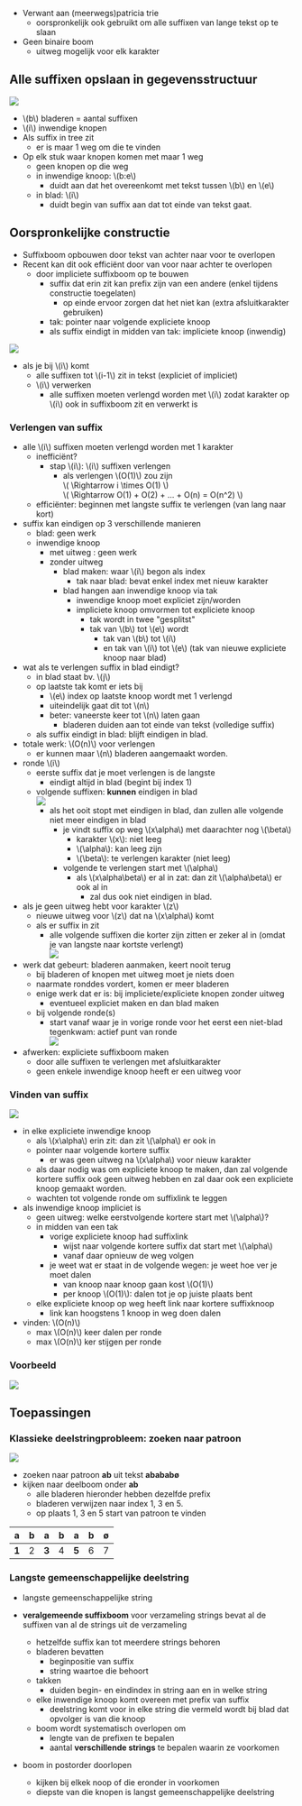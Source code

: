 

* Verwant aan (meerwegs)patricia trie
    * oorspronkelijk ook gebruikt om alle suffixen van lange tekst op te slaan
* Geen binaire boom
    * uitweg mogelijk voor elk karakter

## Alle suffixen opslaan in gegevensstructuur

![](/assets/suffixtree.png)

* \\(b\\) bladeren = aantal suffixen
* \\(i\\) inwendige knopen
* Als suffix in tree zit
    * er is maar 1 weg om die te vinden
* Op elk stuk waar knopen komen met maar 1 weg
    * geen knopen op die weg
    * in inwendige knoop: \\(b:e\\)
        * duidt aan dat het overeenkomt met tekst tussen \\(b\\) en  \\(e\\)
    * in blad: \\(i\\)
        * duidt begin van suffix aan dat tot einde van tekst gaat.

## Oorspronkelijke constructie

* Suffixboom opbouwen door tekst van achter naar voor te overlopen
* Recent kan dit ook efficiënt door van voor naar achter te overlopen
    * door impliciete suffixboom op te bouwen
        * suffix dat erin zit kan prefix zijn van een andere (enkel tijdens constructie toegelaten)
            * op einde ervoor zorgen dat het niet kan (extra afsluitkarakter gebruiken)
        * tak: pointer naar volgende expliciete knoop
        * als suffix eindigt in midden van tak: impliciete knoop (inwendig)

![](/assets/suffixtree_tekst.png)

* als je bij \\(i\\) komt
    * alle suffixen tot \\(i-1\\) zit in tekst (expliciet of impliciet)
    * \\(i\\) verwerken
        * alle suffixen moeten verlengd worden met \\(i\\) zodat karakter op \\(i\\) ook in suffixboom zit en verwerkt is

### Verlengen van suffix

* alle \\(i\\) suffixen moeten verlengd worden met 1 karakter
    * inefficiënt?
        * stap \\(i\\): \\(i\\) suffixen verlengen
            * als verlengen \\(O(1)\\) zou zijn  
            \\(
                \Rightarrow i \times O(1)
            \\)  
            \\(
                \Rightarrow O(1) + O(2) + ... + O(n) = O(n^2) 
            \\)
    * efficiënter: beginnen met langste suffix te verlengen (van lang naar kort)
* suffix kan eindigen op 3 verschillende manieren
    * blad: geen werk
    * inwendige knoop
        * met uitweg : geen werk
        * zonder uitweg
            * blad maken: waar \\(i\\) begon als index
                * tak naar blad: bevat enkel index met nieuw karakter
            * blad hangen aan inwendige knoop via tak
                * inwendige knoop moet expliciet zijn/worden
                * impliciete knoop omvormen tot expliciete knoop
                    * tak wordt in twee "gesplitst"
                    * tak van \\(b\\) tot \\(e\\) wordt
                        * tak van \\(b\\) tot \\(i\\)
                        * en tak van \\(i\\) tot \\(e\\) (tak van nieuwe expliciete knoop naar blad)
* wat als te verlengen suffix in blad eindigt?
    * in blad staat bv. \\(j\\)
    * op laatste tak komt er iets bij
        * \\(e\\) index op laatste knoop wordt met 1 verlengd
        * uiteindelijk gaat dit tot \\(n\\)
        * beter: vaneerste keer tot \\(n\\) laten gaan
            * bladeren duiden aan tot einde van tekst (volledige suffix)
    * als suffix eindigt in blad: blijft eindigen in blad.
* totale werk: \\(O(n)\\) voor verlengen
    * er kunnen maar \\(n\\) bladeren aangemaakt worden.
* ronde \\(i\\)
    * eerste suffix dat je moet verlengen is de langste
        * eindigt altijd in blad (begint bij index 1)
    * volgende suffixen: **kunnen** eindigen in blad  
      ![](/assets/suffixtree_verlengen.png)
        * als het ooit stopt met eindigen in blad, dan zullen alle volgende niet meer eindigen in blad
            * je vindt suffix op weg \\(x\alpha\\) met daarachter nog \\(\beta\\)
                * karakter \\(x\\): niet leeg
                * \\(\alpha\\): kan leeg zijn
                * \\(\beta\\): te verlengen karakter (niet leeg)
            * volgende te verlengen start met \\(\alpha\\)
                * als \\(x\alpha\beta\\) er al in zat: dan zit \\(\alpha\beta\\) er ook al in
                    * zal dus ook niet eindigen in blad.
* als je geen uitweg hebt voor karakter \\(z\\)
    * nieuwe uitweg voor \\(z\\) dat na \\(x\alpha\\) komt
    * als er suffix in zit
        * alle volgende suffixen die korter zijn zitten er zeker al in (omdat je van langste naar kortste verlengt)    
          ![](/assets/suffixtree_geenuitweg.png)
* werk dat gebeurt: bladeren aanmaken, keert nooit terug
    * bij bladeren of knopen met uitweg moet je niets doen
    * naarmate ronddes vordert, komen er meer bladeren
    * enige werk dat er is: bij impliciete/expliciete knopen zonder uitweg
        * eventueel expliciet maken en dan blad maken
    * bij volgende ronde(s)
        * start vanaf waar je in vorige ronde voor het eerst een niet-blad tegenkwam: actief punt van ronde  
          ![](/assets/suffixtree_actiefpunt.png)
* afwerken: expliciete suffixboom maken
    * door alle suffixen te verlengen met afsluitkarakter
    * geen enkele inwendige knoop heeft er een uitweg voor

### Vinden van suffix

![](/assets/suffixtree_suffixlink.png)

* in elke expliciete inwendige knoop
    * als \\(x\alpha\\) erin zit: dan zit \\(\alpha\\) er ook in
    * pointer naar volgende kortere suffix
        * er was geen uitweg na \\(x\alpha\\) voor nieuw karakter
    * als daar nodig was om expliciete knoop te maken, dan zal volgende kortere suffix ook geen uitweg hebben en zal daar ook een expliciete knoop gemaakt worden.
    * wachten tot volgende ronde om suffixlink te leggen
* als inwendige knoop impliciet is
    * geen uitweg: welke eerstvolgende kortere start met \\(\alpha\\)?
    * in midden van een tak
        * vorige expliciete knoop had suffixlink
            * wijst naar volgende kortere suffix dat start met \\(\alpha\\)
            * vanaf daar opnieuw de weg volgen
        * je weet wat er staat in de volgende wegen: je weet hoe ver je moet dalen
            * van knoop naar knoop gaan kost \\(O(1)\\)
            * per knoop \\(O(1)\\): dalen tot je op juiste plaats bent
    * elke expliciete knoop op weg heeft link naar kortere suffixknoop
        * link kan hoogstens 1 knoop in weg doen dalen
* vinden: \\(O(n)\\)
    * max \\(O(n)\\) keer dalen per ronde
    * max \\(O(n)\\) ker stijgen per ronde

### Voorbeeld

![](/assets/suffixtree_rondesvb.png)

## Toepassingen

### Klassieke deelstringprobleem: zoeken naar patroon

![](/assets/suffixtree_toepassing_patroon.png)

* zoeken naar patroon **ab** uit tekst **abababø**
* kijken naar deelboom onder **ab**
    * alle bladeren hieronder hebben dezelfde prefix
    * bladeren verwijzen naar index 1, 3 en 5.
    * op plaats 1, 3 en 5 start van patroon te vinden

|   a   |   b   |   a   |   b   |   a   |   b   |   ø   |
|-------|-------|-------|-------|-------|-------|-------|
| **1** |   2   | **3** |   4   | **5** |   6   |   7   |


### Langste gemeenschappelijke deelstring

* langste gemeenschappelijke string
* **veralgemeende suffixboom** voor verzameling strings bevat al de suffixen van al de strings uit de verzameling
    * hetzelfde suffix kan tot meerdere strings behoren
    * bladeren bevatten
        * beginpositie van suffix
        * string waartoe die behoort
    * takken
        * duiden begin- en eindindex in string aan en in welke string
    * elke inwendige knoop komt overeen met prefix van suffix
        * deelstring komt voor in elke string die vermeld wordt bij blad dat opvolger is van die knoop
    * boom wordt systematisch overlopen om 
        * lengte van de prefixen te bepalen
        * aantal **verschillende strings** te bepalen waarin ze voorkomen

* boom in postorder doorlopen
    * kijken bij elkek noop of die eronder in voorkomen
    * diepste van die knopen is langst gemeenschappelijke deelstring
